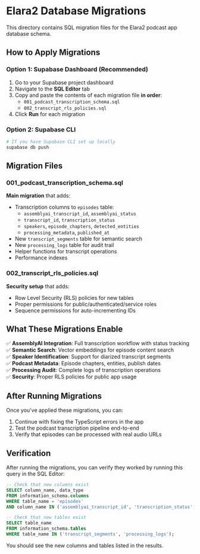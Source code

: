 # Elara2 Database Migrations

This directory contains SQL migration files for the Elara2 podcast app database schema.

## How to Apply Migrations

### Option 1: Supabase Dashboard (Recommended)
1. Go to your Supabase project dashboard
2. Navigate to the **SQL Editor** tab
3. Copy and paste the contents of each migration file **in order**:
   - `001_podcast_transcription_schema.sql`
   - `002_transcript_rls_policies.sql`
4. Click **Run** for each migration

### Option 2: Supabase CLI
```bash
# If you have Supabase CLI set up locally
supabase db push
```

## Migration Files

### 001_podcast_transcription_schema.sql
**Main migration** that adds:
- Transcription columns to `episodes` table:
  - `assemblyai_transcript_id`, `assemblyai_status` 
  - `transcript_id`, `transcription_status`
  - `speakers`, `episode_chapters`, `detected_entities`
  - `processing_metadata`, `published_at`
- New `transcript_segments` table for semantic search
- New `processing_logs` table for audit trail
- Helper functions for transcript operations
- Performance indexes

### 002_transcript_rls_policies.sql
**Security setup** that adds:
- Row Level Security (RLS) policies for new tables
- Proper permissions for public/authenticated/service roles
- Sequence permissions for auto-incrementing IDs

## What These Migrations Enable

✅ **AssemblyAI Integration**: Full transcription workflow with status tracking  
✅ **Semantic Search**: Vector embeddings for episode content search  
✅ **Speaker Identification**: Support for diarized transcript segments  
✅ **Podcast Metadata**: Episode chapters, entities, publish dates  
✅ **Processing Audit**: Complete logs of transcription operations  
✅ **Security**: Proper RLS policies for public app usage  

## After Running Migrations

Once you've applied these migrations, you can:
1. Continue with fixing the TypeScript errors in the app
2. Test the podcast transcription pipeline end-to-end
3. Verify that episodes can be processed with real audio URLs

## Verification

After running the migrations, you can verify they worked by running this query in the SQL Editor:

```sql
-- Check that new columns exist
SELECT column_name, data_type 
FROM information_schema.columns 
WHERE table_name = 'episodes' 
AND column_name IN ('assemblyai_transcript_id', 'transcription_status', 'published_at');

-- Check that new tables exist  
SELECT table_name 
FROM information_schema.tables 
WHERE table_name IN ('transcript_segments', 'processing_logs');
```

You should see the new columns and tables listed in the results. 
